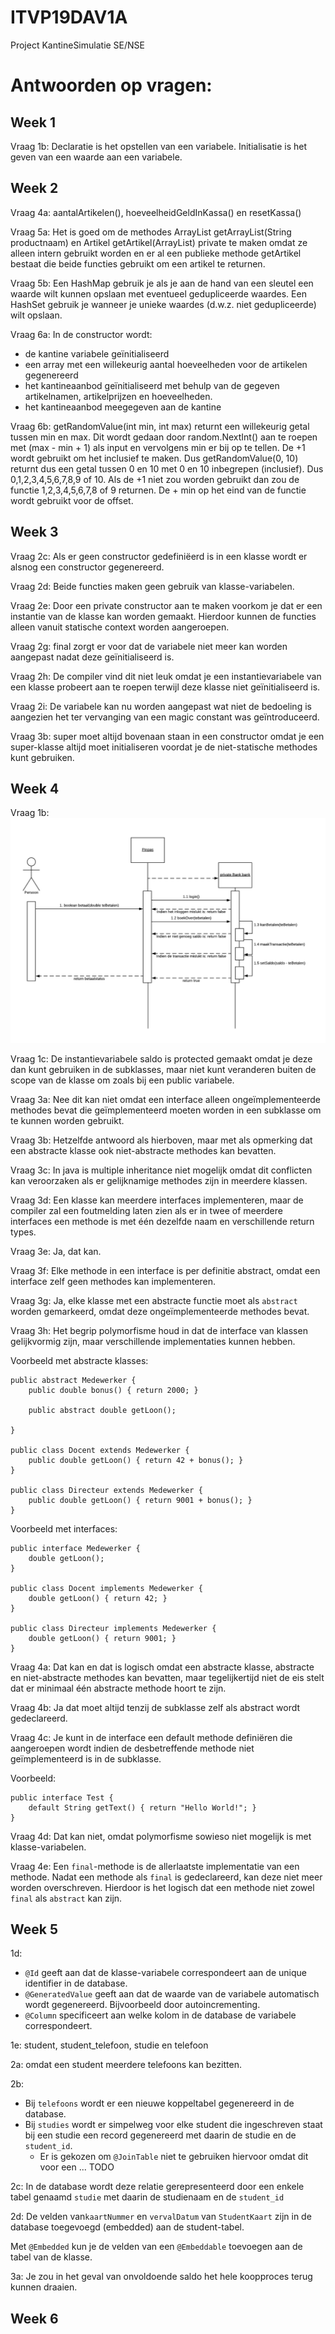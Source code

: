 # ITVP19DAV1A

Project KantineSimulatie SE/NSE

# Antwoorden op vragen:

## Week 1
Vraag 1b: Declaratie is het opstellen van een variabele. Initialisatie is het geven van een waarde aan een variabele.

## Week 2
Vraag 4a: aantalArtikelen(), hoeveelheidGeldInKassa() en resetKassa()

Vraag 5a: Het is goed om de methodes ArrayList<Artikel> getArrayList(String productnaam) en Artikel getArtikel(ArrayList<Artikel>) private te maken omdat ze alleen intern gebruikt worden en er al een publieke methode getArtikel bestaat die beide functies gebruikt om een artikel te returnen.

Vraag 5b: Een HashMap gebruik je als je aan de hand van een sleutel een waarde wilt kunnen opslaan met eventueel gedupliceerde waardes. Een HashSet gebruik je wanneer je unieke waardes (d.w.z. niet gedupliceerde) wilt opslaan.

Vraag 6a: In de constructor wordt:
* de kantine variabele geïnitialiseerd
* een array met een willekeurig aantal hoeveelheden voor de artikelen gegenereerd
* het kantineaanbod geïnitialiseerd met behulp van de gegeven artikelnamen, artikelprijzen en hoeveelheden.
* het kantineaanbod meegegeven aan de kantine

Vraag 6b: getRandomValue(int min, int max) returnt een willekeurig getal tussen min en max. Dit wordt gedaan door random.NextInt() aan te roepen met (max - min + 1) als input en vervolgens min er bij op te tellen. De +1 wordt gebruikt om het inclusief te maken. Dus getRandomValue(0, 10) returnt dus een getal tussen 0 en 10 met 0 en 10 inbegrepen (inclusief). Dus 0,1,2,3,4,5,6,7,8,9 of 10. Als de +1 niet zou worden gebruikt dan zou de functie 1,2,3,4,5,6,7,8 of 9 returnen. De + min op het eind van de functie wordt gebruikt voor de offset.

## Week 3
Vraag 2c: Als er geen constructor gedefiniëerd is in een klasse wordt er alsnog een constructor gegenereerd.

Vraag 2d: Beide functies maken geen gebruik van klasse-variabelen.

Vraag 2e: Door een private constructor aan te maken voorkom je dat er een instantie van de klasse kan worden gemaakt. Hierdoor kunnen de functies alleen vanuit statische context worden aangeroepen.

Vraag 2g: final zorgt er voor dat de variabele niet meer kan worden aangepast nadat deze geïnitialiseerd is.

Vraag 2h: De compiler vind dit niet leuk omdat je een instantievariabele van een klasse probeert aan te roepen terwijl deze klasse niet geïnitialiseerd is.

Vraag 2i: De variabele kan nu worden aangepast wat niet de bedoeling is aangezien het ter vervanging van een magic constant was geïntroduceerd.

Vraag 3b: super moet altijd bovenaan staan in een constructor omdat je een super-klasse altijd moet initialiseren voordat je de niet-statische methodes kunt gebruiken.

## Week 4
Vraag 1b: ![Sequentiediagram](/afbeeldingen/week4opdracht1b.png)

Vraag 1c: De instantievariabele saldo is protected gemaakt omdat je deze dan kunt gebruiken in de subklasses, maar niet kunt veranderen buiten de scope van de klasse om zoals bij een public variabele.

Vraag 3a: Nee dit kan niet omdat een interface alleen ongeïmplementeerde methodes bevat die geïmplementeerd moeten worden in een subklasse om te kunnen worden gebruikt.

Vraag 3b: Hetzelfde antwoord als hierboven, maar met als opmerking dat een abstracte klasse ook niet-abstracte methodes kan bevatten.

Vraag 3c: In java is multiple inheritance niet mogelijk omdat dit conflicten kan veroorzaken als er gelijknamige methodes zijn in meerdere klassen.

Vraag 3d: Een klasse kan meerdere interfaces implementeren, maar de compiler zal een foutmelding laten zien als er in twee of meerdere interfaces een methode is met één dezelfde naam en verschillende return types.

Vraag 3e: Ja, dat kan.

Vraag 3f: Elke methode in een interface is per definitie abstract, omdat een interface zelf geen methodes kan implementeren.

Vraag 3g: Ja, elke klasse met een abstracte functie moet als ```abstract``` worden gemarkeerd, omdat deze ongeïmplementeerde methodes bevat.

Vraag 3h: Het begrip polymorfisme houd in dat de interface van klassen gelijkvormig zijn, maar verschillende implementaties kunnen hebben.

Voorbeeld met abstracte klasses:

    public abstract Medewerker {
        public double bonus() { return 2000; }
    
        public abstract double getLoon();

    }
    
    public class Docent extends Medewerker {
        public double getLoon() { return 42 + bonus(); }
    }
    
    public class Directeur extends Medewerker {
        public double getLoon() { return 9001 + bonus(); }
    }
    
Voorbeeld met interfaces:

    public interface Medewerker {
        double getLoon();
    }
    
    public class Docent implements Medewerker {
        double getLoon() { return 42; }
    }
    
    public class Directeur implements Medewerker {
        double getLoon() { return 9001; }
    }

Vraag 4a: Dat kan en dat is logisch omdat een abstracte klasse, abstracte en niet-abstracte methodes kan bevatten, maar tegelijkertijd niet de eis stelt dat er minimaal één abstracte methode hoort te zijn.

Vraag 4b: Ja dat moet altijd tenzij de subklasse zelf als abstract wordt gedeclareerd.

Vraag 4c: Je kunt in de interface een default methode definiëren die aangeroepen wordt indien de desbetreffende methode niet geïmplementeerd is in de subklasse.

Voorbeeld:

    public interface Test {
        default String getText() { return "Hello World!"; }
    }     
    
Vraag 4d: Dat kan niet, omdat polymorfisme sowieso niet mogelijk is met klasse-variabelen.

Vraag 4e: Een ```final```-methode is de allerlaatste implementatie van een methode. Nadat een methode als ```final``` is gedeclareerd, kan deze niet meer worden overschreven. Hierdoor is het logisch dat een methode niet zowel ```final``` als ```abstract``` kan zijn.

## Week 5
1d: 
* ```@Id``` geeft aan dat de klasse-variabele correspondeert aan de unique identifier in de database.
* ```@GeneratedValue``` geeft aan dat de waarde van de variabele automatisch wordt gegenereerd. Bijvoorbeeld door autoincrementing.
* ```@Column``` specificeert aan welke kolom in de database de variabele correspondeert.

1e: student, student_telefoon, studie en telefoon

2a: omdat een student meerdere telefoons kan bezitten.

2b: 
* Bij ```telefoons``` wordt er een nieuwe koppeltabel gegenereerd in de database.
* Bij ```studies``` wordt er simpelweg voor elke student die ingeschreven staat bij een studie een record gegenereerd met daarin de studie en de ```student_id```.
    * Er is gekozen om ```@JoinTable``` niet te gebruiken hiervoor omdat dit voor een ... TODO
    
2c: In de database wordt deze relatie gerepresenteerd door een enkele tabel genaamd ```studie``` met daarin de studienaam en de ```student_id```

2d: De velden van```kaartNummer``` en ```vervalDatum``` van ```StudentKaart``` zijn in de database toegevoegd (embedded) aan de student-tabel.

Met ```@Embedded``` kun je de velden van een ```@Embeddable``` toevoegen aan de tabel van de klasse.

3a: Je zou in het geval van onvoldoende saldo het hele koopproces terug kunnen draaien.

## Week 6

